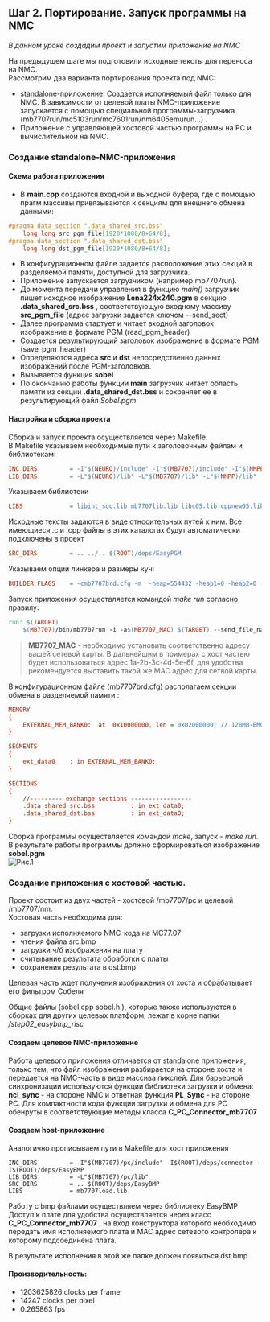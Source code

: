 ## Шаг 2. Портирование. Запуск программы на NMC 

*В данном уроке создадим  проект и запустим приложение на NMC*  


На предыдущем шаге мы подготовили исходные тексты для переноcа на NMC.  
Рассмотрим два варианта портирования проекта под NMC:  
- standalone-приложение. Создается исполняемый файл только для NMC. В зависимости от целевой платы NMC-приложение запускается с помощью специальной программы-загрузчика (mb7707run/mc5103run/mc7601run/nm6405emurun...) . 
- Приложение с управляющей хостовой частью программы на PC и вычислительной на NMC.

### Создание standalone-NMC-приложения

#### Схема работа приложения
- В **main.cpp** создаются входной и выходной буфера, где с помощью прагм массивы привязываются к секциям для внешнего обмена данными:   
```cpp
#pragma data_section ".data_shared_src.bss"
	long long src_pgm_file[1920*1080/8+64/8];
#pragma data_section ".data_shared_dst.bss"
	long long dst_pgm_file[1920*1080/8+64/8];
```
- В конфигурационном файле задается расположение этих секций в разделяемой памяти, доступной для загрузчика. 
- Приложение запускается загрузчиком (например mb7707run). 
- До момента передачи управления в функцию *main()* загрузчик пишет исходное изображение **Lena224x240.pgm** в секцию **.data_shared_src.bss** , соответствующую входному массиву **src_pgm_file** (адрес загрузки задается ключом --send_sect) 
- Далее программа стартует и читает входной заголовок изображение в формате PGM (read_pgm_header)  
- Создается результирующий заголовок изображение в формате PGM (save_pgm_header)
- Определяются адреса **src** и **dst** непосредственно данных изображений после PGM-заголовков.  
- Вызывается функция **sobel**
- По окончанию работы функции **main** загрузчик читает область памяти из секции **.data_shared_dst.bss**  и сохраняет ее в результирующий файл *Sobel.pgm*


#### Настройка  и сборка проекта 
Сборка и запуск проекта осуществляется через Makefile.  
В Makefile  указываем необходимые пути к заголовочным файлам и библиотекам:  
```mk
INC_DIRS         = -I"$(NEURO)/include" -I"$(MB7707)/include" -I"$(NMPP)/include" -I. -I../.. -I$(ROOT)/deps/EasyPGM
LIB_DIRS         = -L"$(NEURO)/lib" -L"$(MB7707)/lib" -L"$(NMPP)/lib"
```
Указываем библиотеки
```mk
LIBS             = libint_soc.lib mb7707lib.lib libc05.lib cppnew05.lib nmpp_NMC3.lib
```
Исходные тексты задаются в виде относительных путей к ним. Все имеющиеся .c и .cpp файлы в этих каталогах будут автоматически подключены в проект
```mk
SRC_DIRS         = .. ../.. $(ROOT)/deps/EasyPGM
```

Указываем опции линкера и размеры куч:
```mk
BUILDER_FLAGS    = -cmb7707brd.cfg -m  -heap=554432 -heap1=0 -heap2=0 -heap3=0 -full_names -o$(TARGET) $(LIB_DIRS)
```

Запуск приложения осуществляется командой *make run* согласно правилу:
```mk
run: $(TARGET)
	$(MB7707)/bin/mb7707run -i -a$(MB7707_MAC) $(TARGET) --send_file_name=$(ROOT)/input/Lena224x240.pgm --send_sect=.data_shared_src.bss --recv_file_name=Sobel.pgm --recv_sect=.data_shared_dst.bss  --recv_size=0x348a
```
> **MB7707_MAC** - необходимо установить соответственно адресу вашей сетевой карты. 
> В дальнейшим в примерах c хост частью будет использоваться адрес 1a-2b-3c-4d-5e-6f, для удобства рекомендуется выставить такой же MAC адрес для сетвой карты.


В конфигурационном файле (mb7707brd.cfg) располагаем секции обмена в разделяемой памяти :
```cfg
MEMORY
{
    EXTERNAL_MEM_BANK0:  at  0x10000000, len = 0x02000000; // 128MB-EM0-DDR (ARM:0x40000000    0x7fffffff) 
}

SEGMENTS
{
    ext_data0    : in EXTERNAL_MEM_BANK0;
}

SECTIONS
{
    //--------- exchange sections -----------------
    .data_shared_src.bss          : in ext_data0;
    .data_shared_dst.bss          : in ext_data0;
}
```

Сборка программы осуществляется командой *make*, запуск - *make run*.   
В результате работы программы должно сформироваться изображение **sobel.pgm**  
![Рис.1](http://savepic.ru/7691336.png)



### Создание приложения с хостовой частью. 

Проект состоит из двух частей - хостовой /mb7707/pc и целевой /mb7707/nm.  
Хостовая часть необходима для:  
- загрузки исполняемого NMC-кода на МС77.07 
- чтения  файла src.bmp  
- загрузки ч/б изображения на плату  
- считывание результата обработки с платы  
- сохранения результата в dst.bmp  

Целевая часть ждет получения изображения от хоста и обрабатывает его фильтром Собеля 

Общие файлы (sobel.cpp sobel.h ), которые также используются в сборках для других целевых платформ, лежат в корне папки */step02_easybmp_risc*

#### Создаем целевое NMC-приложение
Работа целевого приложения отличается от standalone приложения, только тем, что файл изображения разбирается на стороне хоста и передается на NMC-часть в виде массива пикслей.
Для барьерной синхронизации используются функции библиотеки загрузки и обмена: **ncl_sync** - на стороне NMC и ответная функция **PL_Sync** - на стороне PC.
Для компактности кода функции загрузки и обмена для PC обенруты в соответствующие методы класса **C_PC_Connector_mb7707** 

#### Создаем host-приложение
Аналогично прописываем пути в Makefile для хост приложения
```
INC_DIRS         = -I"$(MB7707)/pc/include" -I$(ROOT)/deps/connector -I$(ROOT)/deps/EasyBMP
LIB_DIRS         = -L"$(MB7707)/pc/lib"
SRC_DIRS         = .. $(ROOT)/deps/EasyBMP
LIBS             = mb7707load.lib
```
Работу с bmp файлами осуществляем через библиотеку EasyBMP
Доступ к плате для удобства осуществляется через класс **C_PC_Connector_mb7707** , на вход конструктора которого необходимо передать имя исполняемого плата и MAC адрес сетевого контролера к которому подсоединена плата.


В результате исполнения в этой же папке должен появиться dst.bmp

#### Производительность: 
- 1203625826 clocks per frame 
- 14247 clocks per pixel
- 0.265863 fps




 



